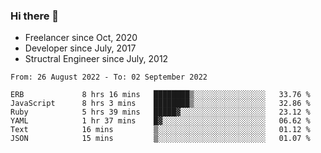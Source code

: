 ### Hi there 👋

- Freelancer since Oct, 2020
- Developer since July, 2017
- Structral Engineer since July, 2012

<!--START_SECTION:waka-->

```text
From: 26 August 2022 - To: 02 September 2022

ERB             8 hrs 16 mins   ████████▒░░░░░░░░░░░░░░░░   33.76 %
JavaScript      8 hrs 3 mins    ████████▒░░░░░░░░░░░░░░░░   32.86 %
Ruby            5 hrs 39 mins   █████▓░░░░░░░░░░░░░░░░░░░   23.12 %
YAML            1 hr 37 mins    █▓░░░░░░░░░░░░░░░░░░░░░░░   06.62 %
Text            16 mins         ▒░░░░░░░░░░░░░░░░░░░░░░░░   01.12 %
JSON            15 mins         ▒░░░░░░░░░░░░░░░░░░░░░░░░   01.07 %
```

<!--END_SECTION:waka-->
